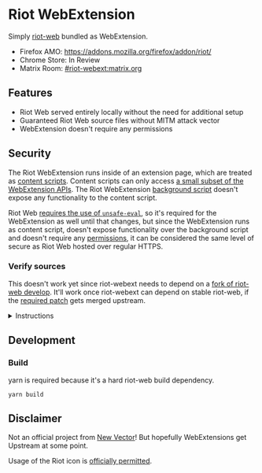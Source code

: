 # Riot WebExtension

Simply [riot-web](https://github.com/vector-im/riot-web) bundled as WebExtension.

- Firefox AMO: https://addons.mozilla.org/firefox/addon/riot/
- Chrome Store: In Review
- Matrix Room: [#riot-webext:matrix.org](https://matrix.to/#/#riot-webext:matrix)

## Features

- Riot Web served entirely locally without the need for additional setup
- Guaranteed Riot Web source files without MITM attack vector
- WebExtension doesn't require any permissions

## Security

The Riot WebExtension runs inside of an extension page, which are treated as
[content
scripts](https://developer.mozilla.org/en-US/docs/Mozilla/Add-ons/WebExtensions/Content_scripts).
Content scripts can only access [a small subset of the WebExtension
APIs](https://developer.mozilla.org/en-US/docs/Mozilla/Add-ons/WebExtensions/Content_scripts#WebExtension_APIs).
The Riot WebExtension [background
script](https://developer.mozilla.org/en-US/docs/Mozilla/Add-ons/WebExtensions/Anatomy_of_a_WebExtension#Background_scripts)
doesn't expose any functionality to the content script.

Riot Web [requires the use of `unsafe-eval`](https://github.com/vector-im/riot-web/issues/3632), so it's required for the
WebExtension as well until that changes, but since the WebExtension runs as content script, doesn't
expose functionality over the background script and doesn't require any
[permissions](https://developer.mozilla.org/en-US/docs/Mozilla/Add-ons/WebExtensions/manifest.json/permissions),
it can be considered the same level of secure as Riot Web hosted over regular
HTTPS.

### Verify sources

This doesn't work yet since riot-webext needs to depend on a [fork of riot-web develop](https://github.com/stoically/riot-web/tree/webpack-split-vendors). It'll work once riot-webext can depend on stable riot-web, if the [required patch](https://github.com/vector-im/riot-web/pull/11973) gets merged upstream.

<details>
<summary>Instructions</summary>

- Download [matching release from riot-web](https://github.com/vector-im/riot-web/releases) and extract its content into a folder named `riot-web` using `tar xzf`
- Download the Add-on itself and extract its content into a folder named `riot-webext` using `unzip`
- Compare the sha256sums by running `[[ $(cd riot-web && find . -type f \( -exec sha256sum {} \; \) | sha256sum) == $(cd riot-webext/riot && find . -type f \( -exec sha256sum {} \; \) | sha256sum) ]] && echo "OK" || echo "sha256sums do not match!"`
- Responds with `OK` if the sha256sums match

</details>

## Development

### Build

yarn is required because it's a hard riot-web build dependency.

```
yarn build
```

## Disclaimer

Not an official project from [New Vector](https://vector.im/)! But hopefully WebExtensions get Upstream at some point.

Usage of the Riot icon is [officially permitted](https://matrix.to/#/!xYvNcQPhnkrdUmYczI:matrix.org/$lvRXRVIzCrv7RtFLYQmW5eAqImYQvMHDach_Rr1c6Hg?via=matrix.org&via=feneas.org&via=kde.org).
